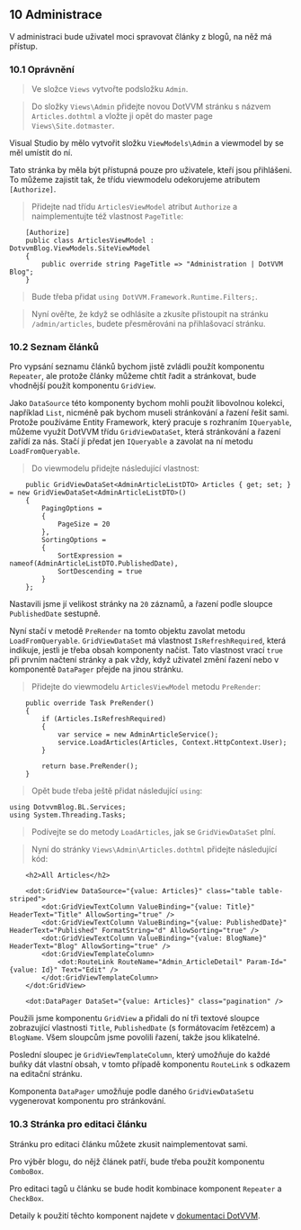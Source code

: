 ## 10 Administrace

V administraci bude uživatel moci spravovat články z blogů, na něž má přístup.

### 10.1 Oprávnění

> Ve složce `Views` vytvořte podsložku `Admin`.

> Do složky `Views\Admin` přidejte novou DotVVM stránku s názvem `Articles.dothtml` a vložte ji opět do master page `Views\Site.dotmaster`.

Visual Studio by mělo vytvořit složku `ViewModels\Admin` a viewmodel by se měl umístit do ní.

Tato stránka by měla být přístupná pouze pro uživatele, kteří jsou přihlášeni. To můžeme zajistit tak, že třídu viewmodelu odekorujeme atributem `[Authorize]`.

> Přidejte nad třídu `ArticlesViewModel` atribut `Authorize` a naimplementujte též vlastnost `PageTitle`:

```
    [Authorize]
	public class ArticlesViewModel : DotvvmBlog.ViewModels.SiteViewModel
    {
        public override string PageTitle => "Administration | DotVVM Blog";
    }
```

> Bude třeba přidat `using DotVVM.Framework.Runtime.Filters;`.

> Nyní ověřte, že když se odhlásíte a zkusíte přistoupit na stránku `/admin/articles`, budete přesměrováni na přihlašovací stránku.

### 10.2 Seznam článků

Pro vypsání seznamu článků bychom jistě zvládli použít komponentu `Repeater`, ale protože články můžeme chtít řadit a stránkovat, bude vhodnější použít komponentu `GridView`. 

Jako `DataSource` této komponenty bychom mohli použít libovolnou kolekci, například `List`, nicméně pak bychom museli stránkování a řazení řešit sami. Protože používáme Entity Framework, který pracuje s rozhraním `IQueryable`, můžeme využít DotVVM třídu `GridViewDataSet`, která stránkování a řazení zařídí za nás. Stačí jí předat jen `IQueryable` a zavolat na ní metodu `LoadFromQueryable`.

> Do viewmodelu přidejte následující vlastnost:

```
    public GridViewDataSet<AdminArticleListDTO> Articles { get; set; } = new GridViewDataSet<AdminArticleListDTO>()
    {
        PagingOptions =
        {
            PageSize = 20
        },
        SortingOptions =
        {
            SortExpression = nameof(AdminArticleListDTO.PublishedDate),
            SortDescending = true
        }
    };
```

Nastavili jsme jí velikost stránky na `20` záznamů, a řazení podle sloupce `PublishedDate` sestupně.

Nyní stačí v metodě `PreRender` na tomto objektu zavolat metodu `LoadFromQueryable`. `GridViewDataSet` má vlastnost `IsRefreshRequired`, která indikuje, jestli je třeba obsah komponenty načíst. Tato vlastnost vrací `true` při prvním načtení stránky a pak vždy, když uživatel změní řazení nebo v komponentě `DataPager` přejde na jinou stránku.

> Přidejte do viewmodelu `ArticlesViewModel` metodu `PreRender`:

```
    public override Task PreRender()
    {
        if (Articles.IsRefreshRequired)
        {
            var service = new AdminArticleService();
            service.LoadArticles(Articles, Context.HttpContext.User);
        }

        return base.PreRender();
    }
```

> Opět bude třeba ještě přidat následující `using`:

```
using DotvvmBlog.BL.Services;
using System.Threading.Tasks;
```

> Podívejte se do metody `LoadArticles`, jak se `GridViewDataSet` plní.

> Nyní do stránky `Views\Admin\Articles.dothtml` přidejte následující kód:

```
    <h2>All Articles</h2>

    <dot:GridView DataSource="{value: Articles}" class="table table-striped">
        <dot:GridViewTextColumn ValueBinding="{value: Title}" HeaderText="Title" AllowSorting="true" />
        <dot:GridViewTextColumn ValueBinding="{value: PublishedDate}" HeaderText="Published" FormatString="d" AllowSorting="true" />
        <dot:GridViewTextColumn ValueBinding="{value: BlogName}" HeaderText="Blog" AllowSorting="true" />
        <dot:GridViewTemplateColumn>
            <dot:RouteLink RouteName="Admin_ArticleDetail" Param-Id="{value: Id}" Text="Edit" />
        </dot:GridViewTemplateColumn>
    </dot:GridView>

    <dot:DataPager DataSet="{value: Articles}" class="pagination" />
```

Použili jsme komponentu `GridView` a přidali do ní tři textové sloupce zobrazující vlastnosti `Title`, `PublishedDate` (s formátovacím řetězcem) a `BlogName`.
Všem sloupcům jsme povolili řazení, takže jsou klikatelné.

Poslední sloupec je `GridViewTemplateColumn`, který umožňuje do každé buňky dát vlastní obsah, v tomto případě komponentu `RouteLink` s odkazem na editační stránku.

Komponenta `DataPager` umožňuje podle daného `GridViewDataSet`u vygenerovat komponentu pro stránkování.

### 10.3 Stránka pro editaci článku

Stránku pro editaci článku můžete zkusit naimplementovat sami. 

Pro výběr blogu, do nějž článek patří, bude třeba použít komponentu `ComboBox`. 

Pro editaci tagů u článku se bude hodit kombinace komponent `Repeater` a `CheckBox`. 

Detaily k použití těchto komponent najdete v [dokumentaci DotVVM](https://dotvvm.com/docs/controls/builtin/ComboBox).